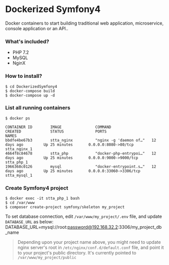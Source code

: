 # Dockerized Symfony4
Docker containers to start building traditional web application, microservice, console application or an API..

### What's included?
* PHP 7.2
* MySQL
* NginX

### How to install?
```
$ cd DockerizedSymfony4
$ docker-compose build
$ docker-compose up -d
```

### List all running containers
```
$ docker ps

CONTAINER ID        IMAGE               COMMAND                  CREATED             STATUS              PORTS                     NAMES
bbdfe4be67b3        stta_nginx          "nginx -g 'daemon of…"   12 days ago         Up 25 minutes       0.0.0.0:8080->80/tcp      stta_nginx_1
4664f8c84678        stta_php            "docker-php-entrypoi…"   12 days ago         Up 25 minutes       0.0.0.0:9000->9000/tcp    stta_php_1
1966368c0126        mysql               "docker-entrypoint.s…"   12 days ago         Up 25 minutes       0.0.0.0:33060->3306/tcp   stta_mysql_1
```

### Create Symfony4 project
```
$ docker exec -it stta_php_1 bash
$ cd /var/www
$ composer create-project symfony/skeleton my_project
```

To set database connection, edit `/var/www/my_project/.env` file, and update `DATABASE_URL` as below:
DATABASE_URL=mysql://root:password@192.168.32.2:3306/my_project_db_name

> Depending upon your project name above, you might need to update nginx server's root in `/etc/nginx/conf.d/default.conf` file, and point it to your project's public directory. 
> It's currently pointed to `/var/www/my_project/public`

